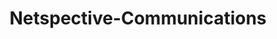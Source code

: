 ---
title: "Netspective-Communications"
image: "img/solutions/cak/Netspective-Communications.jpg"
type: "clients-watchtower"
weight: 4
---